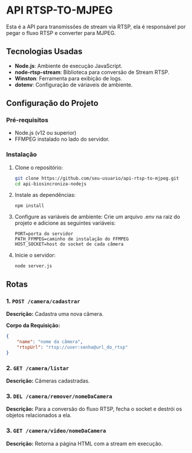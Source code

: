 # API RTSP-TO-MJPEG

Esta é a API para transmissões de stream via RTSP, ela é responsável por pegar o fluxo RTSP e converter para MJPEG.

## Tecnologias Usadas

- **Node.js**: Ambiente de execução JavaScript.
- **node-rtsp-stream**: Biblioteca para conversão de Stream RTSP.
- **Winston**: Ferramenta para exibição de logs.
- **dotenv**: Configuração de váriaveis de ambiente.

## Configuração do Projeto

### Pré-requisitos

- Node.js (v12 ou superior)
- FFMPEG instalado no lado do servidor.

### Instalação

1. Clone o repositório:
   ```bash
   git clone https://github.com/seu-usuario/api-rtsp-to-mjpeg.git
   cd api-biosincroniza-nodejs

2. Instale as dependências:
   ```terminal
   npm install

3. Configure as variáveis de ambiente: 
   Crie um arquivo .env na raiz do projeto e adicione as seguintes variáveis:
   ```
   PORT=porta do servidor
   PATH_FFMPEG=caminho de instalação do FFMPEG
   HOST_SOCKET=host do socket de cada câmera

5. Inicie o servidor:
   ```
   node server.js

## Rotas

### 1. `POST /camera/cadastrar`
**Descrição:** Cadastra uma nova câmera.

**Corpo da Requisição:**
```json
{
    "name": "nome da câmera",
    "rtspUrl": "rtsp://user:senha@url_do_rtsp"
}
```
### 2. `GET /camera/listar`
**Descrição:** Câmeras cadastradas.

### 3. `DEL /camera/remover/nomeDaCamera`
**Descrição:** Para a conversão do fluxo RTSP, fecha o socket e destrói os objetos relacionados a ela.

### 3. `GET /camera/video/nomeDaCamera`
**Descrição:** Retorna a página HTML com a stream em execução.


